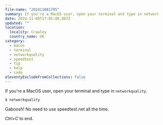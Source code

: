 ```yaml
---
file-name: "202411081705"
summary: If you're a MacOS user, open your terminal and type in networkquality. Gaboosh! No need to use speedtest.net all the time.
date: 2024-11-08T17:05:00.867Z
updated: ""
location:
  locality: Crawley
  country_name: UK
category:
  - macos
  - terminal
  - networkquality
  - speedtest
  - tip
  - help
  - code
eleventyExcludeFromCollections: false
---
```


If you're a MacOS user, open your terminal and type in `networkquality`.

```bash
$ networkquality
```

Gaboosh! No need to use speedtest.net all the time.

*Ctrl+C* to end.
